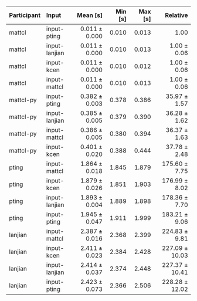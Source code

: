 | Participant | Input | Mean [s] | Min [s] | Max [s] | Relative |
|:---|:---|---:|---:|---:|---:|
| mattcl | input-pting | 0.011 ± 0.000 | 0.010 | 0.013 | 1.00 |
| mattcl | input-lanjian | 0.011 ± 0.000 | 0.010 | 0.013 | 1.00 ± 0.06 |
| mattcl | input-kcen | 0.011 ± 0.000 | 0.010 | 0.012 | 1.00 ± 0.06 |
| mattcl | input-mattcl | 0.011 ± 0.000 | 0.010 | 0.013 | 1.00 ± 0.06 |
| mattcl-py | input-pting | 0.382 ± 0.003 | 0.378 | 0.386 | 35.97 ± 1.57 |
| mattcl-py | input-lanjian | 0.385 ± 0.005 | 0.379 | 0.390 | 36.28 ± 1.62 |
| mattcl-py | input-mattcl | 0.386 ± 0.005 | 0.380 | 0.394 | 36.37 ± 1.63 |
| mattcl-py | input-kcen | 0.401 ± 0.020 | 0.388 | 0.444 | 37.78 ± 2.48 |
| pting | input-mattcl | 1.864 ± 0.018 | 1.845 | 1.879 | 175.60 ± 7.75 |
| pting | input-kcen | 1.879 ± 0.026 | 1.851 | 1.903 | 176.99 ± 8.02 |
| pting | input-lanjian | 1.893 ± 0.004 | 1.889 | 1.898 | 178.36 ± 7.70 |
| pting | input-pting | 1.945 ± 0.047 | 1.911 | 1.999 | 183.21 ± 9.06 |
| lanjian | input-mattcl | 2.387 ± 0.016 | 2.368 | 2.399 | 224.83 ± 9.81 |
| lanjian | input-kcen | 2.411 ± 0.023 | 2.384 | 2.428 | 227.09 ± 10.03 |
| lanjian | input-lanjian | 2.414 ± 0.037 | 2.374 | 2.448 | 227.37 ± 10.41 |
| lanjian | input-pting | 2.423 ± 0.073 | 2.366 | 2.506 | 228.28 ± 12.02 |
